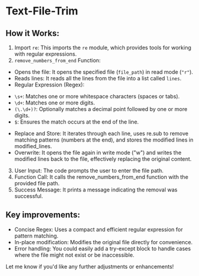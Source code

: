 # Text-File-Trim


## How it Works:

1. Import ```re```: This imports the ```re``` module, which provides tools for working with regular expressions.
2. ```remove_numbers_from_end``` Function:
- Opens the file: It opens the specified file (```file_path```) in read mode (```"r"```).
- Reads lines: It reads all the lines from the file into a list called ```lines```.
- Regular Expression (Regex):
+ ```\s+```: Matches one or more whitespace characters (spaces or tabs).
+ ```\d+```: Matches one or more digits.
+ ```(\.\d+)?```: Optionally matches a decimal point followed by one or more digits.
+ ```$```: Ensures the match occurs at the end of the line.
- Replace and Store: It iterates through each line, uses re.sub to remove matching patterns (numbers at the end), and stores the modified lines in modified_lines.
- Overwrite: It opens the file again in write mode ("w") and writes the modified lines back to the file, effectively replacing the original content.

3. User Input: The code prompts the user to enter the file path.
4. Function Call: It calls the remove_numbers_from_end function with the provided file path.
5. Success Message: It prints a message indicating the removal was successful.


## Key improvements:

- Concise Regex: Uses a compact and efficient regular expression for pattern matching.
- In-place modification: Modifies the original file directly for convenience.
- Error handling: You could easily add a try-except block to handle cases where the file might not exist or be inaccessible.


Let me know if you'd like any further adjustments or enhancements!